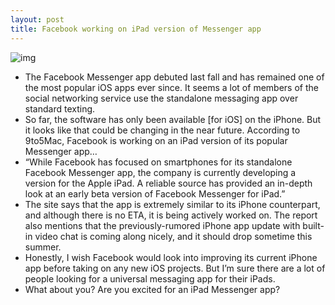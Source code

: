 ```yaml
---
layout: post
title: Facebook working on iPad version of Messenger app
---
```

![img](http://media.idownloadblog.com/wp-content/uploads/2012/05/ipad-facebook-ss.jpg)
* The Facebook Messenger app debuted last fall and has remained one of the most popular iOS apps ever since. It seems a lot of members of the social networking service use the standalone messaging app over standard texting.
* So far, the software has only been available [for iOS] on the iPhone. But it looks like that could be changing in the near future. According to 9to5Mac, Facebook is working on an iPad version of its popular Messenger app…
* “While Facebook has focused on smartphones for its standalone Facebook Messenger app, the company is currently developing a version for the Apple iPad. A reliable source has provided an in-depth look at an early beta version of Facebook Messenger for iPad.”
* The site says that the app is extremely similar to its iPhone counterpart, and although there is no ETA, it is being actively worked on. The report also mentions that the previously-rumored iPhone app update with built-in video chat is coming along nicely, and it should drop sometime this summer.
* Honestly, I wish Facebook would look into improving its current iPhone app before taking on any new iOS projects. But I’m sure there are a lot of people looking for a universal messaging app for their iPads.
* What about you? Are you excited for an iPad Messenger app?


